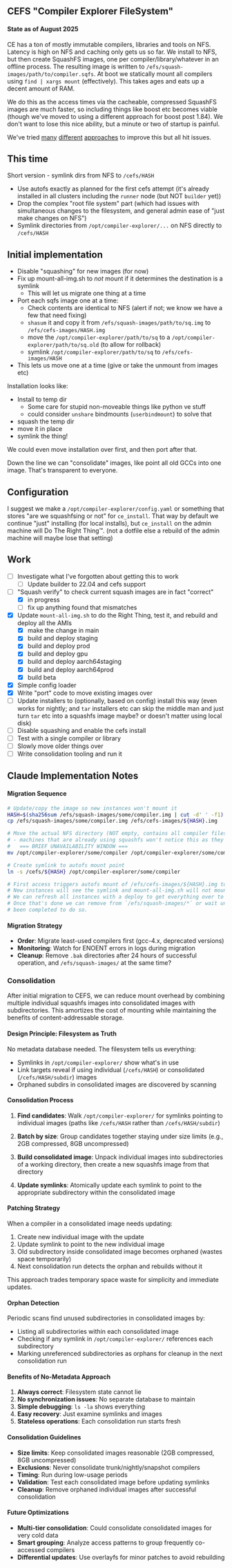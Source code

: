 ## CEFS "Compiler Explorer FileSystem"

#### State as of August 2025

CE has a ton of mostly immutable compilers, libraries and tools on NFS. Latency is high on NFS and caching only gets us so far. We install to NFS, but then create SquashFS images, one per compiler/library/whatever in an offline process. The resulting image is written to `/efs/squash-images/path/to/compiler.sqfs`. At boot we statically mount all compilers using `find | xargs mount` (effectively). This takes ages and eats up a decent amount of RAM.

We do this as the access times via the cacheable, compressed SquashFS images are much faster, so including things like boost etc becomes viable (though we've moved to using a different approach for boost post 1.84). We don't want to lose this nice ability, but a minute or two of startup is painful.

We've tried [many](https://github.com/compiler-explorer/cefs) [different](https://github.com/compiler-explorer/infra/pull/798) [approaches](https://github.com/compiler-explorer/infra/pull/1741) to improve this but all hit issues.

## This time

Short version - symlink dirs from NFS to `/cefs/HASH`

- Use autofs exactly as planned for the first cefs attempt (it's already installed in all clusters including the `runner` node (but NOT `builder` yet))
- Drop the complex "root file system" part (which had issues with simultaneous changes to the filesystem, and general admin ease of "just make changes on NFS")
- Symlink directories from `/opt/compiler-explorer/...` on NFS directly to `/cefs/HASH`

## Initial implementation

- Disable "squashing" for new images (for now)
- Fix up mount-all-img.sh to _not_ mount if it determines the destination is a symlink
  - This will let us migrate one thing at a time
- Port each sqfs image one at a time:
  - Check contents are identical to NFS (alert if not; we know we have a few that need fixing)
  - `shasum` it and copy it from `/efs/squash-images/path/to/sq.img` to `/efs/cefs-images/HASH.img`
  - move the `/opt/compiler-explorer/path/to/sq` to a `/opt/compiler-explorer/path/to/sq.old` (to allow for rollback)
  - symlink `/opt/compiler-explorer/path/to/sq` to `/efs/cefs-images/HASH`
- This lets us move one at a time (give or take the unmount from images etc)

Installation looks like:

- Install to temp dir
  - Some care for stupid non-moveable things like python ve stuff
  - could consider `unshare` bindmounts (`userbindmount`) to solve that
- squash the temp dir
- move it in place
- symlink the thing!

We could even move installation over first, and then port after that.

Down the line we can "consolidate" images, like point all old GCCs into one image. That's transparent to everyone.

## Configuration

I suggest we make a `/opt/compiler-explorer/config.yaml` or something that stores "are we squashfsing or not" for `ce_install`. That way by default we continue "just" installing (for local installs), but `ce_install` on the admin machine will Do The Right Thing™. (not a dotfile else a rebuild of the admin machine will maybe lose that setting)

## Work

- [ ] Investigate what I've forgotten about getting this to work
  - [ ] Update builder to 22.04 and cefs support
- [ ] "Squash verify" to check current squash images are in fact "correct"
  - [x] in progress
  - [ ] fix up anything found that mismatches
- [x] Update `mount-all-img.sh` to do the Right Thing, test it, and rebuild and deploy all the AMIs
  - [x] make the change in main
  - [x] build and deploy staging
  - [x] build and deploy prod
  - [x] build and deploy gpu
  - [x] build and deploy aarch64staging
  - [x] build and deploy aarch64prod
  - [x] build beta
- [x] Simple config loader
- [x] Write "port" code to move existing images over
- [ ] Update installers to (optionally, based on config) install this way (even works for nightly; and `tar` installers etc can skip the middle man and just turn `tar` etc into a squashfs image maybe? or doesn't matter using local disk)
- [ ] Disable squashing and enable the cefs install
- [ ] Test with a single compiler or library
- [ ] Slowly move older things over
- [ ] Write consolidation tooling and run it

## Claude Implementation Notes

#### Migration Sequence


```bash
# Update/copy the image so new instances won't mount it
HASH=$(sha256sum /efs/squash-images/some/compiler.img | cut -d' ' -f1)
cp /efs/squash-images/some/compiler.img /efs/cefs-images/${HASH}.img

# Move the actual NFS directory (NOT empty, contains all compiler files)
# - machines that are already using squashfs won't notice this as they have mounted over this
#   === BRIEF UNAVAILABILITY WINDOW ===
mv /opt/compiler-explorer/some/compiler /opt/compiler-explorer/some/compiler.bak

# Create symlink to autofs mount point
ln -s /cefs/${HASH} /opt/compiler-explorer/some/compiler

# First access triggers autofs mount of /efs/cefs-images/${HASH}.img to /cefs/${HASH}
# New instances will see the symlink and mount-all-img.sh will not mount, preferring the symlink
# We can refresh all instances with a deploy to get everything over to using the symlink
# Once that's done we can remove from `/efs/squash-images/*` or wait until all migration has
# been completed to do so.

```

#### Migration Strategy

- **Order**: Migrate least-used compilers first (gcc-4.x, deprecated versions)
- **Monitoring**: Watch for ENOENT errors in logs during migration
- **Cleanup**: Remove `.bak` directories after 24 hours of successful operation, and `/efs/squash-images/` at the same time?

### Consolidation

After initial migration to CEFS, we can reduce mount overhead by combining multiple individual squashfs images into consolidated images with subdirectories. This amortizes the cost of mounting while maintaining the benefits of content-addressable storage.

#### Design Principle: Filesystem as Truth

No metadata database needed. The filesystem tells us everything:
- Symlinks in `/opt/compiler-explorer/` show what's in use
- Link targets reveal if using individual (`/cefs/HASH`) or consolidated (`/cefs/HASH/subdir`) images
- Orphaned subdirs in consolidated images are discovered by scanning

#### Consolidation Process

1. **Find candidates**: Walk `/opt/compiler-explorer/` for symlinks pointing to individual images (paths like `/cefs/HASH` rather than `/cefs/HASH/subdir`)

2. **Batch by size**: Group candidates together staying under size limits (e.g., 2GB compressed, 8GB uncompressed)

3. **Build consolidated image**: Unpack individual images into subdirectories of a working directory, then create a new squashfs image from that directory

4. **Update symlinks**: Atomically update each symlink to point to the appropriate subdirectory within the consolidated image

#### Patching Strategy

When a compiler in a consolidated image needs updating:

1. Create new individual image with the update
2. Update symlink to point to the new individual image
3. Old subdirectory inside consolidated image becomes orphaned (wastes space temporarily)
4. Next consolidation run detects the orphan and rebuilds without it

This approach trades temporary space waste for simplicity and immediate updates.

#### Orphan Detection

Periodic scans find unused subdirectories in consolidated images by:
- Listing all subdirectories within each consolidated image
- Checking if any symlink in `/opt/compiler-explorer/` references each subdirectory
- Marking unreferenced subdirectories as orphans for cleanup in the next consolidation run

#### Benefits of No-Metadata Approach

1. **Always correct**: Filesystem state cannot lie
2. **No synchronization issues**: No separate database to maintain
3. **Simple debugging**: `ls -la` shows everything
4. **Easy recovery**: Just examine symlinks and images
5. **Stateless operations**: Each consolidation run starts fresh

#### Consolidation Guidelines

- **Size limits**: Keep consolidated images reasonable (2GB compressed, 8GB uncompressed)
- **Exclusions**: Never consolidate trunk/nightly/snapshot compilers
- **Timing**: Run during low-usage periods
- **Validation**: Test each consolidated image before updating symlinks
- **Cleanup**: Remove orphaned individual images after successful consolidation

#### Future Optimizations

- **Multi-tier consolidation**: Could consolidate consolidated images for very cold data
- **Smart grouping**: Analyze access patterns to group frequently co-accessed compilers
- **Differential updates**: Use overlayfs for minor patches to avoid rebuilding
